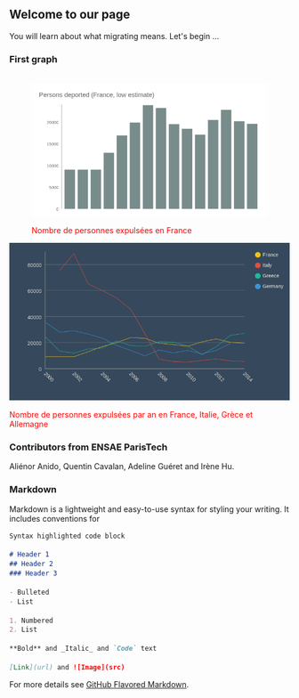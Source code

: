 ## Welcome to our page

You will learn about what migrating means. Let's begin ...
<link rel="stylesheet" href="main.css" /> <!-- Précise que ce fichier est lié à un fichier css pour la mise en forme -->

### First graph ###
<figure>
<p align="center">
  <img src="Persons deported (France, low estimate).png" width="550"/>
</p>
<figcaption style="color: red;">Nombre de personnes expulsées en France</figcaption>

</figure>

<p align="center">
  <img src="Deportation (chosen countries).png" width="550"/>
</p>
<figcaption style="color: red;">Nombre de personnes expulsées par an en France, Italie, Grèce et Allemagne</figcaption>

</figure>

### Contributors from ENSAE ParisTech

Aliénor Anido, Quentin Cavalan, Adeline Guéret and Irène Hu. 

### Markdown

Markdown is a lightweight and easy-to-use syntax for styling your writing. It includes conventions for

```markdown
Syntax highlighted code block

# Header 1
## Header 2
### Header 3

- Bulleted
- List

1. Numbered
2. List

**Bold** and _Italic_ and `Code` text

[Link](url) and ![Image](src)
```

For more details see [GitHub Flavored Markdown](https://guides.github.com/features/mastering-markdown/).
